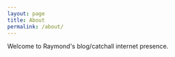 ```yaml
---
layout: page
title: About
permalink: /about/
---
```


Welcome to Raymond's blog/catchall internet presence.

